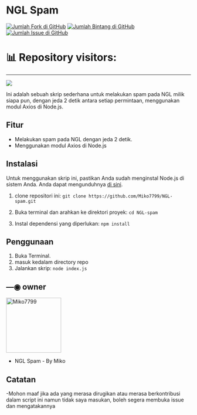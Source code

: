 # NGL Spam

[![Jumlah Fork di GitHub](https://img.shields.io/github/forks/Miko7799/NGL-spam)](https://github.com/Miko7799/NGL-spam/network)
[![Jumlah Bintang di GitHub](https://img.shields.io/github/stars/Miko7799/NGL-spam)](https://github.com/Miko7799/NGL-spam/stargazers)
[![Jumlah Issue di GitHub](https://img.shields.io/github/issues/Miko7799/NGL-spam)](https://github.com/Miko7799/NGL-spam/issues)

# 📊 Repository visitors:
---
[![](https://moe-counter.glitch.me/get/@:NGL-spam?theme=rule34)](https://visitcount.itsvg.in)

Ini adalah sebuah skrip sederhana untuk melakukan spam pada NGL milik siapa pun, dengan jeda 2 detik antara setiap permintaan, menggunakan modul Axios di Node.js.

## Fitur

- Melakukan spam pada NGL dengan jeda 2 detik.
- Menggunakan modul Axios di Node.js 

## Instalasi

Untuk menggunakan skrip ini, pastikan Anda sudah menginstal Node.js di sistem Anda. Anda dapat mengunduhnya [di sini](https://nodejs.org/).

1. clone repositori ini: 
  ```git clone https://github.com/Miko7799/NGL-spam.git ```

2. Buka terminal dan arahkan ke direktori proyek:
 ``` cd NGL-spam ```

3. Instal dependensi yang diperlukan:
 ``` npm install ```

## Penggunaan

1. Buka Terminal.
2. masuk kedalam directory repo
3. Jalankan skrip:
 ``` node index.js ```

## —◉ owner
<a href="https://github.com/Miko7799"><img src="https://github.com/Miko7799.png" width="150" height="150" alt="Miko7799"/></a>
- NGL Spam  - By Miko

## Catatan
-Mohon maaf jika ada yang merasa dirugikan atau merasa berkontribusi dalam script ini namun tidak saya masukan, boleh segera membuka issue dan mengatakannya 
